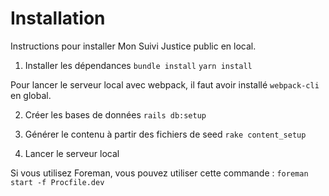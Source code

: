 # Installation

Instructions pour installer Mon Suivi Justice public en local.

1. Installer les dépendances
`bundle install`
`yarn install`

Pour lancer le serveur local avec webpack, il faut avoir installé `webpack-cli` en global.

2. Créer les bases de données
`rails db:setup`

3. Générer le contenu à partir des fichiers de seed
`rake content_setup`

4. Lancer le serveur local

Si vous utilisez Foreman, vous pouvez utiliser cette commande :
`foreman start -f Procfile.dev`
